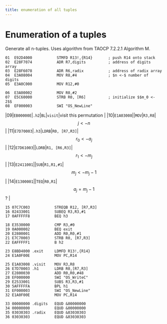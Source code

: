 ```yaml
---
title: enumeration of all tuples
---
```


# Enumeration of a tuples

Generate all n-tuples. Uses algorithm from TAOCP 7.2.2.1 Algorithm M.


```
01  E92D4000           STMFD R13!,{R14}       ; push R14 onto stack
02  E28F7074           ADR R7,digits          ; address of digits array
03  E28F6078           ADR R6,radix           ; address of radix array
04  E3A08004           MOV R8,#4              ; $n <-$ number of digits
05  E3A0C000           MOV R12,#0
         
06  E3A00002           MOV R0,#2
07  E5C60000           STRB R0, [R6]          ; initialize $$m_0 <- 2$$
08  EF000003           SWI "OS_NewLine"
```

|09|`EB00000E`|`.h2`|`BL`|`visit`|visit this permutation |
|10|`E1A03008`||`MOV`|`R3,R8`|$$j <- n$$             |
|11|`E7D70003`|`.h3`|`LDRB`|`R0, [R7,R3]`|$$r_0 <- a_j$$         |
|12|`E7D61003`||`LDRB`|`R1, [R6,R3]`|$$r_1 <- m_j$$         |
|13|`E2411001`||`SUB`|`R1,R1,#1`|$$m_j <- m_j - 1$$     |
|14|`E1300001`||`TEQ`|`R0,R1`|$$a_j = m_j - 1$$ ?    |

```
15 07C7C003           STREQB R12, [R7,R3]
16 02433001           SUBEQ R3,R3,#1
17 0AFFFFF8           BEQ h3
         
18 E3530000           CMP R3,#0
19 0A000002           BEQ exit
20 E2800001           ADD R0,R0,#1
21 E7C70003           STRB R0, [R7,R3]
22 EAFFFFF1           B h2
         
23 E8BD4000 .exit     LDMFD R13!,{R14}
24 E1A0F00E           MOV PC,R14
        
25 E1A03008 .visit    MOV R3,R8
26 E7D70003 .h1       LDRB R0,[R7,R3]
27 E2800030           ADD R0,R0,#48
28 EF000000           SWI "OS_WriteC"
29 E2533001           SUBS R3,R3,#1
30 5AFFFFFA           BPL h1
31 EF000003           SWI "OS_NewLine"
32 E1A0F00E           MOV PC,R14
     
33 00000000 .digits   EQUD &00000000
34 00000000           EQUD &00000000
35 03030303 .radix    EQUD &03030303
36 03030303           EQUD &03030303

```
